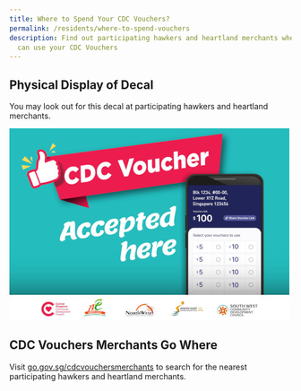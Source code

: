 ```yaml
---
title: Where to Spend Your CDC Vouchers?
permalink: /residents/where-to-spend-vouchers
description: Find out participating hawkers and heartland merchants where you
  can use your CDC Vouchers
---
```

## Physical Display of Decal 
You may look out for this decal at participating hawkers and heartland merchants.

![Merchant's Decal](/images/merchants-decal-500.jpg)

## CDC Vouchers Merchants Go Where
Visit [go.gov.sg/cdcvouchersmerchants](https://www.gowhere.gov.sg/cdcvouchersmerchants) to search for the nearest participating hawkers and heartland merchants.


<style>
a.bp-button {
	height: 6em !important;
	white-space:pre-line !important;
}
</style>